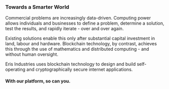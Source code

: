 ### Towards a Smarter World

Commercial problems are increasingly data-driven. Computing power allows individuals and businesses to define a problem, determine a solution, test the results, and rapidly iterate - over and over again. 

Existing solutions enable this only after substantial capital investment in land, labour and hardware. Blockchain technology, by contrast, achieves this through the use of mathematics and distributed computing - and without human oversight. 

Eris Industries uses blockchain technology to design and build self-operating and cryptographically secure internet applications.

#### With our platform, so can you.
